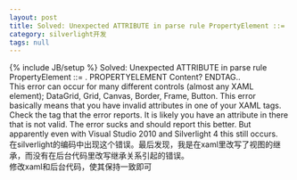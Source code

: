 ```yaml
---
layout: post
title: Solved: Unexpected ATTRIBUTE in parse rule PropertyElement ::= . PROPERTYELEMENT Content? ENDTAG..
category: silverlight开发
tags: null
---
```

{% include JB/setup %}
Solved: Unexpected ATTRIBUTE in parse rule PropertyElement ::= . PROPERTYELEMENT Content? ENDTAG..  
 This error can occur for many different controls (almost any XAML element); DataGrid, Grid, Canvas, Border, Frame, Button.  This error basically means that you have invalid attributes in one of your XAML tags.   
Check the tag that the error reports.  It is likely you have an attribute in there that is not valid.  The error sucks and should report this better.  But apparently even with Visual Studio 2010 and Silverlight 4 this still occurs.  
在silverlight的编码中出现这个错误。最后发现，我是在xaml里改写了视图的继承，而没有在后台代码里改写继承关系引起的错误。  
修改xaml和后台代码，使其保持一致即可